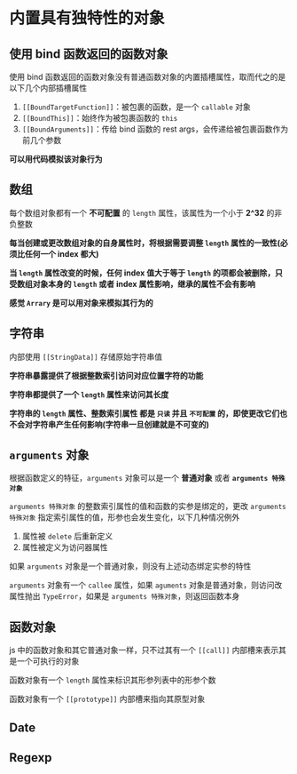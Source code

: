 # 内置具有独特性的对象
## 使用 bind 函数返回的函数对象
使用 bind 函数返回的函数对象没有普通函数对象的内置插槽属性，取而代之的是以下几个内部插槽属性
1. `[[BoundTargetFunction]]`：被包裹的函数，是一个 `callable` 对象
2. `[[BoundThis]]`：始终作为被包裹函数的 `this`
3. `[[BoundArguments]]`：传给 bind 函数的 rest args，会传递给被包裹函数作为前几个参数

**可以用代码模拟该对象行为**

## 数组
每个数组对象都有一个 **不可配置** 的 `length` 属性，该属性为一个小于 **2^32** 的非负整数

**每当创建或更改数组对象的自身属性时，将根据需要调整 `length` 属性的一致性(必须比任何一个 index 都大)**

**当 `length` 属性改变的时候，任何 index 值大于等于 `length` 的项都会被删除，只受数组对象本身的 `length` 或者 index 属性影响，继承的属性不会有影响**

**感觉 `Arrary` 是可以用对象来模拟其行为的**

## 字符串
内部使用 `[[StringData]]` 存储原始字符串值

**字符串暴露提供了根据整数索引访问对应位置字符的功能**

**字符串都提供了一个 `length` 属性来访问其长度**

**字符串的 `length` 属性、整数索引属性 都是 `只读` 并且 `不可配置` 的，即使更改它们也不会对字符串产生任何影响(字符串一旦创建就是不可变的)**

## `arguments` 对象
根据函数定义的特征，`arguments` 对象可以是一个 **普通对象** 或者 **`arguments 特殊对象`**

`arguments 特殊对象` 的整数索引属性的值和函数的实参是绑定的，更改 `arguments 特殊对象` 指定索引属性的值，形参也会发生变化，以下几种情况例外
1. 属性被 `delete` 后重新定义
2. 属性被定义为访问器属性

如果 `arguments` 对象是一个普通对象，则没有上述动态绑定实参的特性

`arguments` 对象有一个 `callee` 属性，如果 `aguments` 对象是普通对象，则访问改属性抛出 `TypeError`，如果是 `arguments 特殊对象`，则返回函数本身

## 函数对象
js 中的函数对象和其它普通对象一样，只不过其有一个 `[[call]]` 内部槽来表示其是一个可执行的对象

函数对象有一个 `length` 属性来标识其形参列表中的形参个数

函数对象有一个 `[[prototype]]` 内部槽来指向其原型对象

## Date

## Regexp